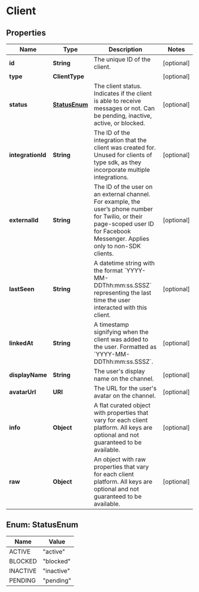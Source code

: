 

# Client


## Properties

| Name | Type | Description | Notes |
|------------ | ------------- | ------------- | -------------|
|**id** | **String** | The unique ID of the client. |  [optional] |
|**type** | **ClientType** |  |  [optional] |
|**status** | [**StatusEnum**](#StatusEnum) | The client status. Indicates if the client is able to receive messages or not. Can be pending, inactive, active, or blocked. |  [optional] |
|**integrationId** | **String** | The ID of the integration that the client was created for. Unused for clients of type sdk, as they incorporate multiple integrations. |  [optional] |
|**externalId** | **String** | The ID of the user on an external channel. For example, the user’s phone number for Twilio, or their page-scoped user ID for Facebook Messenger. Applies only to non-SDK clients. |  [optional] |
|**lastSeen** | **String** | A datetime string with the format &#x60;YYYY-MM-DDThh:mm:ss.SSSZ&#x60; representing the last time the user interacted with this client. |  [optional] |
|**linkedAt** | **String** | A timestamp signifying when the client was added to the user. Formatted as &#x60;YYYY-MM-DDThh:mm:ss.SSSZ&#x60;. |  [optional] |
|**displayName** | **String** | The user&#39;s display name on the channel. |  [optional] |
|**avatarUrl** | **URI** | The URL for the user&#39;s avatar on the channel. |  [optional] |
|**info** | **Object** | A flat curated object with properties that vary for each client platform. All keys are optional and not guaranteed to be available. |  [optional] |
|**raw** | **Object** | An object with raw properties that vary for each client platform. All keys are optional and not guaranteed to be available. |  [optional] |



## Enum: StatusEnum

| Name | Value |
|---- | -----|
| ACTIVE | &quot;active&quot; |
| BLOCKED | &quot;blocked&quot; |
| INACTIVE | &quot;inactive&quot; |
| PENDING | &quot;pending&quot; |



